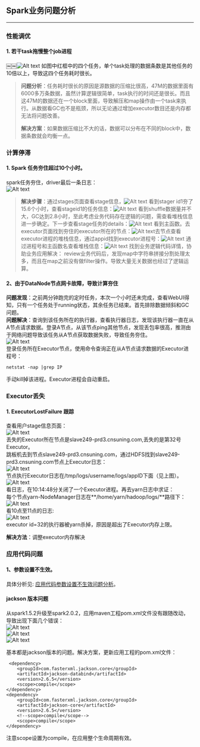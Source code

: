 ## Spark业务问题分析


----------
### **性能调优**
#### 1. 若干task拖慢整个job进程
￼￼![Alt text](https://github.com/alixGuo/Resources/blob/master/2016/201611/2016111101.jpg)
如图中红框中的四个任务，单个task处理的数据条数是其他任务的10倍以上，导致这四个任务耗时很长。

> **问题分析**：任务耗时很长的原因是源数据的压缩比很高，47M的数据里面有6000多万条数据，虽然计算逻辑很简单，task执行的时间还是很长。而且这47M的数据还在一个block里面，导致解压和map操作由一个task来执行。从数据看GC也不是瓶颈，所以无论通过增加executor数目还是内存都无法将问题改善。
> 
> **解决方案**：如果数据压缩比不大的话，数据可以分布在不同的block中，数据条数就会均衡一点。  

### 计算停滞  
#### 1. Spark 任务夯住超过10个小时。  
spark任务夯住，driver最后一条日志：  
![Alt text](https://github.com/alixGuo/Resources/blob/master/2016/201612/2016121220.JPG)  

> **解决步骤**：通过stages页面查看stage信息，![Alt text](https://github.com/alixGuo/Resources/blob/master/2016121205.png)
看到stager id1夯了15.6个小时，查看stageid1的任务信息：![Alt text](https://github.com/alixGuo/Resources/blob/master/2016121206.png)
看到shuffle数据量并不大，GC达到2.8小时，至此考虑业务代码存在逻辑的问题，需查看堆栈信息进一步确定。下一步查看stage任务的details：![Alt text](https://github.com/alixGuo/Resources/blob/master/2016121207.png)
看到主函数。去executor页面找到夯住的executor所在的节点：![Alt text](https://github.com/alixGuo/Resources/blob/master/2016121208.png)去节点查看executor进程的堆栈信息，通过appid找到executor进程号：![Alt text](https://github.com/alixGuo/Resources/blob/master/2016121209.png)
通过进程号和主函数名查看堆栈信息：![Alt text](https://github.com/alixGuo/Resources/blob/master/2016121210.png)
找到业务逻辑代码详情，协助业务应用解决：
review业务代码后，发现map中字符串拼接分割处理太多，而且在map之前没有做filter操作。导致大量无关数据也经过了逻辑运算。

#### 2、由于DataNode节点网卡故障，导致计算夯住    
**问题发现**：之前两分钟跑完的定时任务，本次一个小时还未完成，查看WebUI得知，只有一个任务处于running状态，其余任务已结束。首先排除数据倾斜和GC问题。  
**问题解决**：查询到该任务所在的执行器，查看执行器日志，发现该执行器一直在从A节点请求数据。登录A节点，从该节点ping其他节点，发现丢包率很高，推测由于网络问题导致该任务从A节点获取数据失败，导致任务夯住。  
![Alt text](https://github.com/alixGuo/Resources/blob/master/2016121216.png)  
登录任务所在Executor节点，使用命令查询正在从A节点请求数据的Executor进程号：  

```
netstat -nap |grep IP
```  
手动kill掉该进程。Executor进程会自动重启。  

### Executor丢失  
#### 1. ExecutorLostFailure 跟踪  
查看用户stage信息页面：  
![Alt text](https://github.com/alixGuo/Resources/blob/master/2016121211.png)  
丢失的Executor所在节点是slave249-prd3.cnsuning.com,丢失的是第32号Executor。  
跳板机去到节点slave249-prd3.cnsuning.com，通过HDFS找到slave249-prd3.cnsuning.com节点上Executor日志：  
![Alt text](https://github.com/alixGuo/Resources/blob/master/2016121212.png)    
节点执行Executor日志在/tmp/logs/username/logs/appID下面（见上图）。  
![Alt text](https://github.com/alixGuo/Resources/blob/master/2016121213.png)  
看日志，在10:14:48分关闭了一个Executor进程。再去yarn日志中求证：  
每个节点yarn-NodeManager日志在**/home/yarn/hadoop/logs/**路径下：  
![Alt text](https://github.com/alixGuo/Resources/blob/master/2016121214.png)  
看10点至11点的日志:  
![Alt text](https://github.com/alixGuo/Resources/blob/master/2016121215.png)  
executor id=32的执行器被yarn杀掉，原因是超出了Executor内存上限。  

**解决方法**：调整executor内存解决  

### 应用代码问题    
#### 1、参数设置不生效。  
具体分析见: [应用代码参数设置不生效问题分析](https://github.com/alixGuo/Spark-App-Solutions/blob/master/%E5%BA%94%E7%94%A8%E4%BB%A3%E7%A0%81%E5%8F%82%E6%95%B0%E8%AE%BE%E7%BD%AE%E4%B8%8D%E7%94%9F%E6%95%88%E9%97%AE%E9%A2%98%E5%88%86%E6%9E%90.md)。  

#### jackson  版本问题  
从spark1.5.2升级至spark2.0.2，应用maven工程pom.xml文件没有跟随改动，导致出现下面几个错误：  
![Alt text](https://github.com/alixGuo/Resources/blob/master/2016121217.png)  
![Alt text](https://github.com/alixGuo/Resources/blob/master/2016121218.png)  
![Alt text](https://github.com/alixGuo/Resources/blob/master/2016121219.png)  

基本都是jackson版本的问题。解决方案，更新应用工程的pom.xml文件：  

	 <dependency>
        <groupId>com.fasterxml.jackson.core</groupId>
        <artifactId>jackson-databind</artifactId>
        <version>2.6.5</version>
        <scope>compile</scope>
    </dependency>
    <dependency>
        <groupId>com.fasterxml.jackson.core</groupId>
        <artifactId>jackson-core</artifactId>
        <version>2.6.5</version>
        <!--scope>compile</scope-->
        <scope>compile</scope>
    </dependency>

注意scope设置为compile，在应用整个生命周期有效。  

